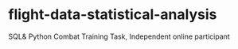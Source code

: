 # flight-data-statistical-analysis
SQL&amp; Python Combat Training Task, Independent online participant
